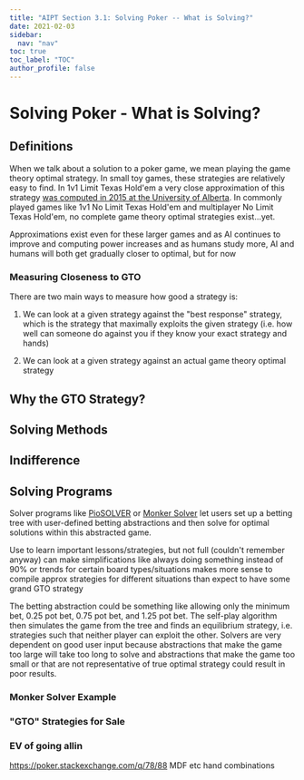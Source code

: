 ```yaml
---
title: "AIPT Section 3.1: Solving Poker -- What is Solving?"
date: 2021-02-03
sidebar:
  nav: "nav"
toc: true
toc_label: "TOC"
author_profile: false
---
```


# Solving Poker - What is Solving? 

## Definitions
When we talk about a solution to a poker game, we mean playing the game theory optimal strategy. In small toy games, these strategies are relatively easy to find. In 1v1 Limit Texas Hold'em a very close approximation of this strategy [was computed in 2015 at the University of Alberta](https://science.sciencemag.org/content/347/6218/145). In commonly played games like 1v1 No Limit Texas Hold'em and multiplayer No Limit Texas Hold'em, no complete game theory optimal strategies exist...yet. 

Approximations exist even for these larger games and as AI continues to improve and computing power increases and as humans study more, AI and humans will both get gradually closer to optimal, but for now 

### Measuring Closeness to GTO
There are two main ways to measure how good a strategy is: 

1) We can look at a given strategy against the "best response" strategy, which is the strategy that maximally exploits the given strategy (i.e. how well can someone do against you if they know your exact strategy and hands)

2) We can look at a given strategy against an actual game theory optimal strategy

## Why the GTO Strategy? 

## Solving Methods

## Indifference

## Solving Programs
Solver programs like [PioSOLVER](https://www.piosolver.com/) or [Monker Solver](https://monkerware.com/solver.html) let users set up a betting tree with user-defined betting abstractions and then solve for optimal solutions within this abstracted game. 

Use to learn important lessons/strategies, but not full (couldn't remember anyway)
can make simplifications like always doing something instead of 90% or trends for certain board types/situations
makes more sense to compile approx strategies for different situations than expect to have some grand GTO strategy 

The betting abstraction could be something like allowing only the minimum bet, 0.25 pot bet, 0.75 pot bet, and 1.25 pot bet. The self-play algorithm then simulates the game from the tree and finds an equilibrium strategy, i.e. strategies such that neither player can exploit the other. Solvers are very dependent on good user input because abstractions that make the game too large will take too long to solve and abstractions that make the game too small or that are not representative of true optimal strategy could result in poor results. 

### Monker Solver Example

### "GTO" Strategies for Sale 

### EV of going allin
https://poker.stackexchange.com/q/78/88
MDF etc
hand combinations
